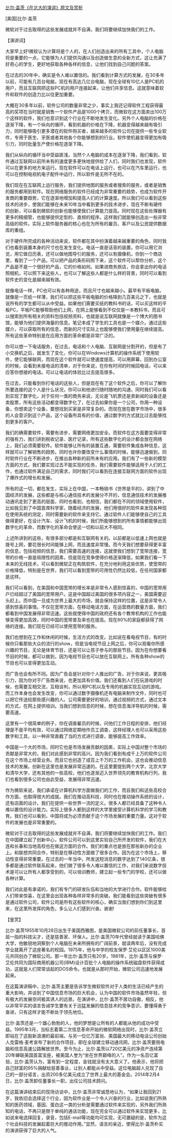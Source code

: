 [比尔·盖茨《在北大的演讲》原文及赏析](https://www.vrrw.net/wx/14539.html)

[美国]比尔·盖茨

微软对于过去取得的这些发展成就并不自满，我们将要继续加快我们的工作。

【演讲词】

大家早上好!微软认为计算将是个人的，在人们创造出来的所有工具中，个人电脑将是重要的一点，它能够为人们提供沟通以及创造做生意的全新方式，这让充满了好奇心的学生，更好地获取各种各样的信息，让他们找到自己问题的答案。

在过去的30年中，确实是令人难以置信的。我们看到计算方式的发展，在30多年以前，可能有几百台电脑，现在有高达几亿台电脑，现在全球有10亿人是PC机的用户，而且互联网把这些PC机的用户连接起来，让他们共享信息。这就意味着软件和软件的创造力比以往更加重要。

大概在30多年以前，软件公司的数量非常之少，事实上我还记得软件工程获得最高的奖项在当时就是销售一个软件产品是1000个拷贝，而微软在这方面卖出100万个这样的软件，我们也意识到这个行业在不断地发生变化。另外个人电脑的价格在逐渐下降，有一个纵向的循环，看到机器的价格在下降，机器变得越来越有吸引力，同时能够吸引更多潜在的软件购买者，越来越多的软件公司在提供一些专业软件，专用于医生、牙医或者其他各个你能够想到的行业。软件使机器变得更加有吸引力，同时批量生产使价格在逐渐下降。

我们从纵向的循环当中受益匪浅，当然个人电脑的成本在逐渐下降，我们看到，软件通过互联网以前所未有的速度更多更快地提供给了人们，同时我们也发现，软件可以在更多的地方来运行。现在软件可以在电话上运行，也可以在汽车里运行，也可以在控制电视机电子配件中运行，所以软件是无所不在的。

我们现在在互联网上运行服务，我们提供地图的服务或者搜索的服务，或者是销售的服务都用到软件。现在网络服务的软件已经成为非常重要的趋势，也成为软件开发商的重要趋势，它在逐渐地增加和提高人们的计算速度。所以我们可以看到这些技术的进步，使我们能够在未来10年当中看到更多的技术进步，现在不断有硬件的创新，可以看到微软的创新也能够使我们计算能力提高。同时现在这些处理器有更多的精细管，也能够提供定型的、直频的程序。这样我们就能够创造出一些非常高级的软件。实际上软件服务器的核心也在为所有的雇员、客户以及公民提供数据库的重组。

对于硬件所完成的各种活动来说，软件都在其中扮演着越来越重要的角色，同时我们也看到装置本身的尺寸也在发生变化。电话一直是话音的装置，你可以用它浏览，用它做日历表，还可以做地图导引的服务，还可以有摄像机，你到一个商店里，看到了一个产品，可以把产品的条形码照下来，这个软件可以帮你分析，这个产品是不是一个很好的产品，它的价格如何。如果进商务旅店，你会拿出你的电话照相机，可以照下来这些人，也可以了解这些人都是什么样的背景，同时可以看到软件史的变化是越来越有效。



就像电话一样，PC也可以有各种用途，而且尺寸也越来越小。最早有平板电脑，就像是一页纸一样薄，我们可以把这些平板电脑的价格降到几百美元之下，也就是说所有的学生都可以从中受益。如果他们需要买纸的教科书的话，可以买这样的平板PC，平板PC能够帮助他们上网，在网上能够看到不仅仅是一本教科书，而且可以搜索到所有相关的资料包括视频资料，也就是说互联网就像是一个博大的图书馆，能够为他们提供海量的信息。笔记本成了学生的工具也是一个媒介。通过这些媒介，可以获取所有的信息，而新的尺寸实际上也能够使我们使用量在继续提高。所有这些革命特别是在应用方面的革命都是非常广泛的。

你可以想一下电话服务，在过去，电话和个人电脑、互联网是分割开的，但是有了小交换机之后，就发生了变化，你可以在Windows计算机的操作系统下使用软件，使它能够联网，而现在这个软件就可以使速度提高，可以用屏幕，回到办公室的时候，会看到未接电话的清单，对于你来说，在你有时间的时候回电话，可以来应答你想接的电话。可以让电话的体验比过去提高很多。

在过去，只能看到你打电话的这些人，但是现在有了这个软件之后，你可以了解你所要连接的这个人是什么状况，你可以和他进行随时随地的沟通，同时我们可以看到实现了数字化，对于任何一类的商务来说，无论是飞机票还是卖新闻的设备还是卖股票，所有这些活动都变得数字化了，在过去如果你是一个公司，你用一种设备，你想卖这个设备，要想找到买家是非常复杂的。而现在放在数字市场中，很多的人会意识到这个产品，这个设备所具有的价值，通过数字的方式就比过去能够找到更多的客户。

我们的确需要软件，需要有进步，需要网络更加安全。而软件在这方面要变得非常的强有力，我们讲到税收记录、医疗记录，所有这些数字化的设计都会放在网络上，我们必须需要软件。软件能够让所有的装置互通，需要软件集成各种信息，这样就可以了解销售的趋势。同时也许你要改变什么事情的时候，能够迅速做到，同时软件行业在不断进步，在推出各种新的前所未有的应用。我们有了一些新的模型方面的方式，我们要实现过去不能实现的任务，我们需要软件能够适用于人们的工作，也通过软件满足自己的需求，同时我们可以看到在连接互联网方面的软件出现了爆炸式的增长和发展。

所有的这一切，都在发生，实际上在中国，一本畅销书《世界是平的》，讲到了中国经济的发展，这些都是与核心通信技术的发展分不开的，信息通信技术的发展推动通讯走到了更高的层面，同时也看到，也相信，我们都在不同的领域使用软件，比如我见到了中国首席科学家，随着经济的发展，他们用很好的软件来发现各种现在使用系统的测定，同时需要新的软件来支持它。通过软件人们能够使自己的工具做得更好，在设计汽车、设计飞机的时候，我们所能够想到的所有事情都能够出现数字化的革命，而数字化的革命会使这一切和以前大不相同。

上述所讲到的这些，有很多部分都是和互联网有关的。以前都是以低速上网也就是拨号上网，要花很长时间能够上网，而且速度非常慢。而今天我们想要获得更丰富的信息，包括视频的信息，我们需要高速的连接，这就使我们想到了宽带连接，宽带的价格一直是局限性的因素，但是现在竞争使得价格逐渐降低，如果我们看一下未来的无线技术，可以看到微软正在构筑软件，在充分地利用这些优势，使宽带的价格降低，特别是在世界，我们可以看到宽带的可用性仍然比较低，在任何国家都是这样。

我们可以看到，在美国和中国宽带的增长率是非常令人感到惊喜的，中国的宽带用户已经超过了美国的宽带用户。这是中国超过美国的很多项内容之一，美国需要迎头赶上。而中国一旦成为世界上最大的市场，就会保持这样的位置，这是非常令人感到惊喜的事情。不仅在宽带方面，在移动电话方面，在运营商的数量方面，我们都看到中国发展得非常迅速。这些就使得中国的政府还有各个教育机构的工作也能够变得更加高效，同时中国的宽带普及率也在提高。现在80%的家庭都获得了网络的连接。我们现在已经可以使用宽带的服务。

我们也想到在工作和休闲的时候，生活方式的改变。比如说在看电视节目，有的时候你只看那些大众的流行的show，但是当电视节目上网之后，你可以观看你所感兴趣的节目，无论是体育节目，还是可以让孩子参与的那些节目。因为在你想要看节目的时候，都可以做到，因为电视节目也可以放在互联网上。所有各种show的节目也可以变得更加互动。

而广告也会有所不同。因为广告会是针对你个人推出的广告，对于你来说，更具吸引力，因为你对于广告商来说，也更加具有价值。我们还看到人们在玩游戏的时候，也需要互相交流，互相谈判，所以用PC机以及专用的机器实现互动的游戏。而工作本身也会发生改变，你可以通过数字摄像机还有电脑来制作文件，同时也可以把它传送给那些感兴趣的人。公司需要更好的培训，通过视频的方式，通过文本的方式，在网上提供培训。当我们想到信息的时候，想在信息海洋导航的时候，需要高速。

这里有一个很简单的例子，你在调查雇员的时候，问他们工作日程的安排，他们经理是不是平均有效，可以通过网络定期地作员工调查，这样经理人也可以采用这些数字和工具，以一种非常直截了当的方式进行调查，能够提高工作效率。

中国是一个大的市场，同时它也是市场发展贡献的因素，实际上中国对整个市场的贡献是非常大的，我们对此感到非常的高兴。因为我们看到有成千上万的软件公司在这个市场上经营业务。而且它也创造了成百上千万的工作机会。这也会推动信息技术的发展。创新在这里也是发展非常迅速的。在这里要提到两个大学，北京大学和清华大学，还有其他的一些高校，他们也逐渐迈入世界领先的教育机构行列，我们也看到很多公司也由此受益，发展得非常迅速。

作为微软来说，我们承诺在计算机科学方面做我们的工作，而且我们和这些高校合作方面，也取得很大的成就。我们在推动高科技，同时也在推动操作系统的设计，还有店面的设计。我们在提供一些世界一流的定义。很多人都已经具备了这种令人难以置信的设计能力。实际上很多人都到这样的大学里接受计算机科学的学习和教育。我们也可以看到，中国将成为必须贡献于这个市场发展的重要力量。这对于软件的发展也是非常重要的。

微软对于过去取得的这些发展成就并不自满，我们将要继续加快我们的工作。我们在中国建立起了创新中心，软件公司可以到这里实验自己所开发的软件，我们在大连和长春和当地高校也在做这方面的合作。我们的重点也是放在那些新办的企业上。和联想共同合作，特别是在移动性方面做了很多合作。因为在这个市场上，移动性变得非常重要。在过去的一年当中，所发送短消息的数字达到了140亿条，很多都是通过软件联系起来，他们做了很多令人难以置信的工作，对我们来说数字技术是可以让所有人都享受到的，可以培训教师，建立起一些专门的学校，还可以做各种计算。

我们对此是有承诺的，我们有专门的研发队伍和当地的大学进行合作。软件能够给人们带来惊喜，在这里会出现各种各样非常多的突破。我们能看到这些突破有很多是通过软件公司，软件公司是所有这些软件的核心，确实当我们想到你们到这里来，在这里所发挥的角色，多么让人们感到兴奋。谢谢!

【鉴赏】

比尔·盖茨1955年10月28日出生于美国西雅图，是美国微软公司的前任董事长，首屈一指的科技尖才，还是慈善家、环保人。比尔·盖茨70年代曾经就读于美国哈佛大学，他敏锐地洞察到个人电脑在未来所拥有的广阔前景，就读两年后，没有完成学业就离开了这座著名的校园。1975年，他与中学的校友保罗·艾伦以区区1000美元共同创办了微软公司。那一年比尔·盖茨只有20岁。1981年，比尔·盖茨与保罗·艾伦共同为国际商用机器公司(IBM)设计百批个人电脑的操作系统磁盘软件获得成功，这就是人们常常谈起的DOS命令。也就是从那时开始，微软公司迅速地发展起来。

在这篇演讲稿中，比尔·盖茨主要是告诉学生微软软件对于人类的生活已经产生的重大影响，并谈到了中国信息市场的巨大机会，认为中国的软件市场虽然年轻，但有极大的发展空间极其诱人的远景。在演讲中，比尔·盖茨不居功自傲，相反，他以非常平实的语言告诫学生要有关于迅猛发展的信息技术的竞争意识，要懂得勇于奋进，只有这样才能不断处于领先地位。

比尔·盖茨还是一个雄心勃勃的人，他的梦想是让所有的人都能从他的成功中受益。1995年3月，当标志着第二次信息革命开始的微软网络出现时，比尔·盖茨立即站在了这股新浪潮的最前端，与另一位亿万富翁、美国最大的移动电话公司创始人克雷格·麦考宣布了新的合作项目，即在全球建立移动通讯网，比尔·盖茨要用电脑和信息高速公路解放世界。至今为止，比尔·盖茨以720亿美元的净资产连续第20年蝉联美国首富宝座，被美国人誉为“坐在世界巅峰的人”。作为一名百亿富翁，比尔·盖茨认为，富有到一定程度，金钱就没有太大意义了。他表示，他将把自己财富的95%捐献给慈善事业，让别人都能从中受益。这位电脑超人兑现了自己的一部分诺言，出资200多亿美元成立了世界上最大的基金会。2014年2月4日，比尔·盖茨卸任董事长一职，出任公司技术顾问。

在这篇演讲结束后的现场访谈中，比尔·盖茨非常诚恳地认为，“如果让我回到21岁，我依旧会选择这个行业，因为软件业是一个令人兴奋的行业，比如说我们所熟知的医药领域，基因、蛋白这一类的分析是需要通过软件来实现的，另外我们所熟知的电话，不再只是限于单纯的通话功能，现在完全可以通过软件来实现更多，比如说来电选择回复，录音，包括E-mail等功能均可实现，无可置疑的是，软件为这个社会科技的发展起着巨大的推动作用。”显然，语言的亲近，使得比尔·盖茨朴实的演讲获得了巨大的人气。

